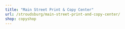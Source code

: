 ```yaml
---
title: "Main Street Print & Copy Center"
url: /stroudsburg/main-street-print-and-copy-center/
shop: copyshop
---
```

